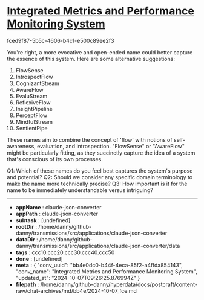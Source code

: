 # [Integrated Metrics and Performance Monitoring System](https://claude.ai/chat/bb4e0dc0-b44f-4eca-85f2-a4ffda854143)

fced9f87-5b5c-4606-b4c1-e500c89ee2f3

 You're right, a more evocative and open-ended name could better capture the essence of this system. Here are some alternative suggestions:

1. FlowSense
2. IntrospectFlow
3. CognizantStream
4. AwareFlow
5. EvaluStream
6. ReflexiveFlow
7. InsightPipeline
8. PerceptFlow
9. MindfulStream
10. SentientPipe

These names aim to combine the concept of 'flow' with notions of self-awareness, evaluation, and introspection. "FlowSense" or "AwareFlow" might be particularly fitting, as they succinctly capture the idea of a system that's conscious of its own processes.

Q1: Which of these names do you feel best captures the system's purpose and potential?
Q2: Should we consider any specific domain terminology to make the name more technically precise?
Q3: How important is it for the name to be immediately understandable versus intriguing?

---

* **appName** : claude-json-converter
* **appPath** : claude-json-converter
* **subtask** : [undefined]
* **rootDir** : /home/danny/github-danny/transmissions/src/applications/claude-json-converter
* **dataDir** : /home/danny/github-danny/transmissions/src/applications/claude-json-converter/data
* **tags** : ccc10.ccc20.ccc30.ccc40.ccc50
* **done** : [undefined]
* **meta** : {
  "conv_uuid": "bb4e0dc0-b44f-4eca-85f2-a4ffda854143",
  "conv_name": "Integrated Metrics and Performance Monitoring System",
  "updated_at": "2024-10-07T09:26:25.876994Z"
}
* **filepath** : /home/danny/github-danny/hyperdata/docs/postcraft/content-raw/chat-archives/md/bb4e/2024-10-07_fce.md